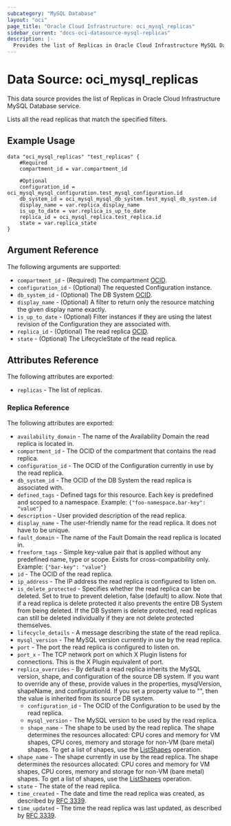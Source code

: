 ```yaml
---
subcategory: "MySQL Database"
layout: "oci"
page_title: "Oracle Cloud Infrastructure: oci_mysql_replicas"
sidebar_current: "docs-oci-datasource-mysql-replicas"
description: |-
  Provides the list of Replicas in Oracle Cloud Infrastructure MySQL Database service
---
```


# Data Source: oci_mysql_replicas
This data source provides the list of Replicas in Oracle Cloud Infrastructure MySQL Database service.

Lists all the read replicas that match the specified filters.

## Example Usage

```hcl
data "oci_mysql_replicas" "test_replicas" {
	#Required
	compartment_id = var.compartment_id

	#Optional
	configuration_id = oci_mysql_mysql_configuration.test_mysql_configuration.id
	db_system_id = oci_mysql_mysql_db_system.test_mysql_db_system.id
	display_name = var.replica_display_name
	is_up_to_date = var.replica_is_up_to_date
	replica_id = oci_mysql_replica.test_replica.id
	state = var.replica_state
}
```

## Argument Reference

The following arguments are supported:

* `compartment_id` - (Required) The compartment [OCID](https://docs.cloud.oracle.com/iaas/Content/General/Concepts/identifiers.htm).
* `configuration_id` - (Optional) The requested Configuration instance.
* `db_system_id` - (Optional) The DB System [OCID](https://docs.cloud.oracle.com/iaas/Content/General/Concepts/identifiers.htm).
* `display_name` - (Optional) A filter to return only the resource matching the given display name exactly.
* `is_up_to_date` - (Optional) Filter instances if they are using the latest revision of the Configuration they are associated with. 
* `replica_id` - (Optional) The read replica [OCID](https://docs.cloud.oracle.com/iaas/Content/General/Concepts/identifiers.htm).
* `state` - (Optional) The LifecycleState of the read replica.


## Attributes Reference

The following attributes are exported:

* `replicas` - The list of replicas.

### Replica Reference

The following attributes are exported:

* `availability_domain` - The name of the Availability Domain the read replica is located in.
* `compartment_id` - The OCID of the compartment that contains the read replica.
* `configuration_id` - The OCID of the Configuration currently in use by the read replica.
* `db_system_id` - The OCID of the DB System the read replica is associated with.
* `defined_tags` - Defined tags for this resource. Each key is predefined and scoped to a namespace. Example: `{"foo-namespace.bar-key": "value"}` 
* `description` - User provided description of the read replica.
* `display_name` - The user-friendly name for the read replica. It does not have to be unique.
* `fault_domain` - The name of the Fault Domain the read replica is located in.
* `freeform_tags` - Simple key-value pair that is applied without any predefined name, type or scope. Exists for cross-compatibility only. Example: `{"bar-key": "value"}` 
* `id` - The OCID of the read replica.
* `ip_address` - The IP address the read replica is configured to listen on. 
* `is_delete_protected` - Specifies whether the read replica can be deleted. Set to true to prevent deletion, false (default) to allow. Note that if a read replica is delete protected it also prevents the entire DB System from being deleted. If the DB System is delete protected, read replicas can still be deleted individually if they are not delete  protected themselves. 
* `lifecycle_details` - A message describing the state of the read replica.
* `mysql_version` - The MySQL version currently in use by the read replica.
* `port` - The port the read replica is configured to listen on.
* `port_x` - The TCP network port on which X Plugin listens for connections. This is the X Plugin equivalent of port. 
* `replica_overrides` - By default a read replica inherits the MySQL version, shape, and configuration of the source DB system.  If you want to override any of these, provide values in the properties, mysqlVersion, shapeName,  and configurationId. If you set a property value to "", then the value is inherited from its  source DB system. 
	* `configuration_id` - The OCID of the Configuration to be used by the read replica.
	* `mysql_version` - The MySQL version to be used by the read replica.
	* `shape_name` - The shape to be used by the read replica. The shape determines the resources allocated:  CPU cores and memory for VM shapes, CPU cores, memory and storage for non-VM (bare metal) shapes.  To get a list of shapes, use the [ListShapes](https://docs.cloud.oracle.com/iaas/api/#/en/mysql/20190415/ShapeSummary/ListShapes) operation. 
* `shape_name` - The shape currently in use by the read replica. The shape determines the resources allocated:  CPU cores and memory for VM shapes, CPU cores, memory and storage for non-VM (bare metal) shapes.  To get a list of shapes, use the [ListShapes](https://docs.cloud.oracle.com/iaas/api/#/en/mysql/20190415/ShapeSummary/ListShapes) operation. 
* `state` - The state of the read replica.
* `time_created` - The date and time the read replica was created, as described by [RFC 3339](https://tools.ietf.org/rfc/rfc3339). 
* `time_updated` - The time the read replica was last updated, as described by [RFC 3339](https://tools.ietf.org/rfc/rfc3339). 

